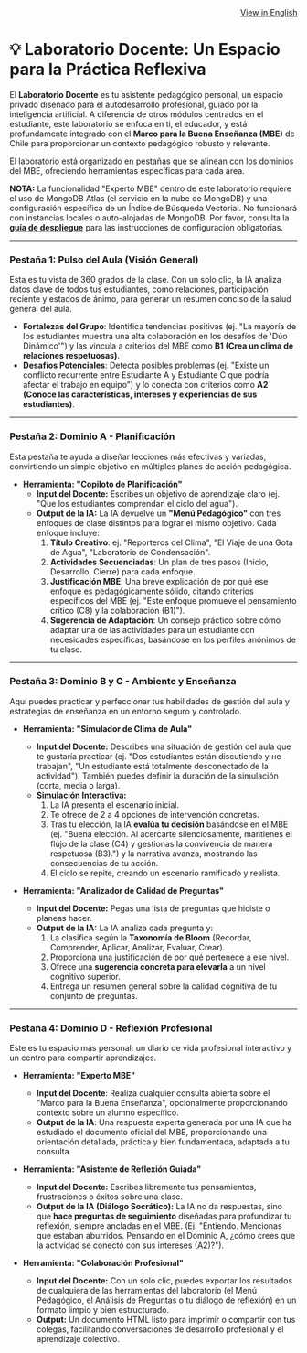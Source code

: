 <div align="right">
  <a href="FEATURES-TEACHER-LAB.md">View in English</a>
</div>

# 💡 Laboratorio Docente: Un Espacio para la Práctica Reflexiva

El **Laboratorio Docente** es tu asistente pedagógico personal, un espacio privado diseñado para el autodesarrollo profesional, guiado por la inteligencia artificial. A diferencia de otros módulos centrados en el estudiante, este laboratorio se enfoca en ti, el educador, y está profundamente integrado con el **Marco para la Buena Enseñanza (MBE)** de Chile para proporcionar un contexto pedagógico robusto y relevante.

El laboratorio está organizado en pestañas que se alinean con los dominios del MBE, ofreciendo herramientas específicas para cada área.

**NOTA:** La funcionalidad "Experto MBE" dentro de este laboratorio requiere el uso de MongoDB Atlas (el servicio en la nube de MongoDB) y una configuración específica de un Índice de Búsqueda Vectorial. No funcionará con instancias locales o auto-alojadas de MongoDB. Por favor, consulta la [**guía de despliegue**](./DEPLOYMENT.es.md#configuración-del-índice-de-búsqueda-vectorial-para-el-experto-mbe) para las instrucciones de configuración obligatorias.

---

### Pestaña 1: Pulso del Aula (Visión General)

Esta es tu vista de 360 grados de la clase. Con un solo clic, la IA analiza datos clave de todos tus estudiantes, como relaciones, participación reciente y estados de ánimo, para generar un resumen conciso de la salud general del aula.

*   **Fortalezas del Grupo**: Identifica tendencias positivas (ej. "La mayoría de los estudiantes muestra una alta colaboración en los desafíos de 'Dúo Dinámico'") y las vincula a criterios del MBE como **B1 (Crea un clima de relaciones respetuosas)**.
*   **Desafíos Potenciales**: Detecta posibles problemas (ej. "Existe un conflicto recurrente entre Estudiante A y Estudiante C que podría afectar el trabajo en equipo") y lo conecta con criterios como **A2 (Conoce las características, intereses y experiencias de sus estudiantes)**.

---

### Pestaña 2: Dominio A - Planificación

Esta pestaña te ayuda a diseñar lecciones más efectivas y variadas, convirtiendo un simple objetivo en múltiples planes de acción pedagógica.

*   **Herramienta: "Copiloto de Planificación"**
    *   **Input del Docente:** Escribes un objetivo de aprendizaje claro (ej. "Que los estudiantes comprendan el ciclo del agua").
    *   **Output de la IA:** La IA devuelve un **"Menú Pedagógico"** con tres enfoques de clase distintos para lograr el mismo objetivo. Cada enfoque incluye:
        1.  **Título Creativo**: ej. "Reporteros del Clima", "El Viaje de una Gota de Agua", "Laboratorio de Condensación".
        2.  **Actividades Secuenciadas**: Un plan de tres pasos (Inicio, Desarrollo, Cierre) para cada enfoque.
        3.  **Justificación MBE**: Una breve explicación de por qué ese enfoque es pedagógicamente sólido, citando criterios específicos del MBE (ej. "Este enfoque promueve el pensamiento crítico (C8) y la colaboración (B1)").
        4.  **Sugerencia de Adaptación**: Un consejo práctico sobre cómo adaptar una de las actividades para un estudiante con necesidades específicas, basándose en los perfiles anónimos de tu clase.

---

### Pestaña 3: Dominio B y C - Ambiente y Enseñanza

Aquí puedes practicar y perfeccionar tus habilidades de gestión del aula y estrategias de enseñanza en un entorno seguro y controlado.

*   **Herramienta: "Simulador de Clima de Aula"**
    *   **Input del Docente:** Describes una situación de gestión del aula que te gustaría practicar (ej. "Dos estudiantes están discutiendo y не trabajan", "Un estudiante está totalmente desconectado de la actividad"). También puedes definir la duración de la simulación (corta, media o larga).
    *   **Simulación Interactiva:**
        1.  La IA presenta el escenario inicial.
        2.  Te ofrece de 2 a 4 opciones de intervención concretas.
        3.  Tras tu elección, la IA **evalúa tu decisión** basándose en el MBE (ej. "Buena elección. Al acercarte silenciosamente, mantienes el flujo de la clase (C4) y gestionas la convivencia de manera respetuosa (B3).") y la narrativa avanza, mostrando las consecuencias de tu acción.
        4.  El ciclo se repite, creando un escenario ramificado y realista.

*   **Herramienta: "Analizador de Calidad de Preguntas"**
    *   **Input del Docente:** Pegas una lista de preguntas que hiciste o planeas hacer.
    *   **Output de la IA:** La IA analiza cada pregunta y:
        1.  La clasifica según la **Taxonomía de Bloom** (Recordar, Comprender, Aplicar, Analizar, Evaluar, Crear).
        2.  Proporciona una justificación de por qué pertenece a ese nivel.
        3.  Ofrece una **sugerencia concreta para elevarla** a un nivel cognitivo superior.
        4.  Entrega un resumen general sobre la calidad cognitiva de tu conjunto de preguntas.

---

### Pestaña 4: Dominio D - Reflexión Profesional

Este es tu espacio más personal: un diario de vida profesional interactivo y un centro para compartir aprendizajes.

*   **Herramienta: "Experto MBE"**
    *   **Input del Docente**: Realiza cualquier consulta abierta sobre el "Marco para la Buena Enseñanza", opcionalmente proporcionando contexto sobre un alumno específico.
    *   **Output de la IA**: Una respuesta experta generada por una IA que ha estudiado el documento oficial del MBE, proporcionando una orientación detallada, práctica y bien fundamentada, adaptada a tu consulta.

*   **Herramienta: "Asistente de Reflexión Guiada"**
    *   **Input del Docente:** Escribes libremente tus pensamientos, frustraciones o éxitos sobre una clase.
    *   **Output de la IA (Diálogo Socrático):** La IA no da respuestas, sino que **hace preguntas de seguimiento** diseñadas para profundizar tu reflexión, siempre ancladas en el MBE. (Ej. "Entiendo. Mencionas que estaban aburridos. Pensando en el Dominio A, ¿cómo crees que la actividad se conectó con sus intereses (A2)?").

*   **Herramienta: "Colaboración Profesional"**
    *   **Input del Docente:** Con un solo clic, puedes exportar los resultados de cualquiera de las herramientas del laboratorio (el Menú Pedagógico, el Análisis de Preguntas o tu diálogo de reflexión) en un formato limpio y bien estructurado.
    *   **Output:** Un documento HTML listo para imprimir o compartir con tus colegas, facilitando conversaciones de desarrollo profesional y el aprendizaje colectivo.
